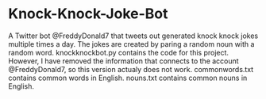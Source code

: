 # Knock-Knock-Joke-Bot
A Twitter bot @FreddyDonald7 that tweets out generated knock knock jokes multiple times a day. The jokes are created by paring a random noun with a random word. 
knockknockbot.py contains the code for this project. However, I have removed the information that connects to the account @FreddyDonald7, so this version actualy does not work.
commonwords.txt contains common words in English.
nouns.txt contains common nouns in English.
